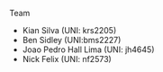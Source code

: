 Team
- Kian Silva (UNI: krs2205)
- Ben Sidley (UNI:bms2227)
- Joao Pedro Hall Lima (UNI: jh4645)
- Nick Felix (UNI: nf2573)



